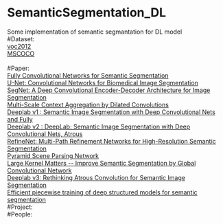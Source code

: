 # SemanticSegmentation_DL
Some implementation of semantic segmantation for DL model</br>
#Dataset:</br>
[voc2012](http://host.robots.ox.ac.uk/pascal/VOC/voc2012/)</br>
[MSCOCO](http://mscoco.org/explore/)</br>
</br>
#Paper:</br>
[Fully Convolutional Networks for Semantic Segmentation](https://arxiv.org/abs/1411.4038)</br>
[U-Net: Convolutional Networks for Biomedical Image Segmentation](https://arxiv.org/abs/1505.04597)</br>
[SegNet: A Deep Convolutional Encoder-Decoder Architecture for Image Segmentation](https://arxiv.org/abs/1511.00561)</br>
[Multi-Scale Context Aggregation by Dilated Convolutions](https://arxiv.org/abs/1511.07122)</br>
[Deeplab v1 : Semantic Image Segmentation with Deep Convolutional Nets and Fully](https://arxiv.org/abs/1412.7062)</br>
[Deeplab v2 : DeepLab: Semantic Image Segmentation with Deep Convolutional Nets, Atrous ](https://arxiv.org/abs/1606.00915)</br>
[RefineNet: Multi-Path Refinement Networks for High-Resolution Semantic Segmentation](https://arxiv.org/abs/1611.06612)</br>
[Pyramid Scene Parsing Network](https://arxiv.org/abs/1611.06612)</br>
[Large Kernel Matters -- Improve Semantic Segmentation by Global Convolutional Network](https://arxiv.org/abs/1703.02719)</br>
[Deeplab v3: Rethinking Atrous Convolution for Semantic Image Segmentation](https://arxiv.org/abs/1706.05587)</br>
[Efficient piecewise training of deep structured models for semantic segmentation](https://arxiv.org/abs/1504.01013)</br>
#Project:</br>
#People:</br>
